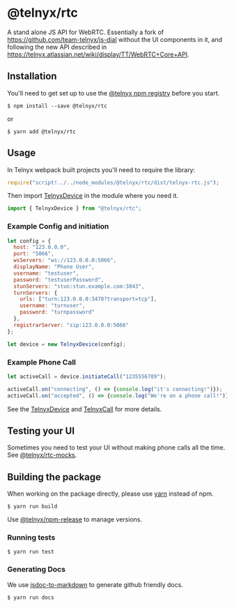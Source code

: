 # @telnyx/rtc

A stand alone JS API for WebRTC. Essentially a fork of https://github.com/team-telnyx/js-dial without the UI components in it, and following the new API described in https://telnyx.atlassian.net/wiki/display/TT/WebRTC+Core+API.

## Installation

You'll need to get set up to use the [@telnyx npm registry](https://github.com/team-telnyx/documentation/blob/master/languages/javascript/node/registry.md) before you start.

```shell
$ npm install --save @telnyx/rtc
```

or

```shell
$ yarn add @telnyx/rtc
```


## Usage

In Telnyx webpack built projects you'll need to require the library:

```javascript
require("script!../../node_modules/@telnyx/rtc/dist/telnyx-rtc.js");
```


Then import [TelnyxDevice](https://github.com/team-telnyx/telnyx-rtc/blob/master/docs/TelnyxDevice.md) in the module where you need it.

```javascript
import { TelnyxDevice } from "@telnyx/rtc";
```


### Example Config and initiation

```javascript
let config = {
  host: "123.0.0.0",
  port: "5066",
  wsServers: "ws://123.0.0.0:5066",
  displayName: "Phone User",
  username: "testuser",
  password: "testuserPassword",
  stunServers: "stun:stun.example.com:3843",
  turnServers: {
    urls: ["turn:123.0.0.0:3478?transport=tcp"],
    username: "turnuser",
    password: "turnpassword"
  },
  registrarServer: "sip:123.0.0.0:5066"
};

let device = new TelnyxDevice(config);
```

### Example Phone Call

```javascript
let activeCall = device.initiateCall("1235556789");

activeCall.on("connecting", () => {console.log("it's connecting!")});
activeCall.on("accepted", () => {console.log("We're on a phone call!")});
```

See the [TelnyxDevice](https://github.com/team-telnyx/telnyx-rtc/blob/master/docs/TelnyxDevice.md) and [TelnyxCall](https://github.com/team-telnyx/telnyx-rtc/blob/master/docs/TelnyxCall.md) for more details.

## Testing your UI

Sometimes you need to test your UI without making phone calls all the time. See [@telnyx/rtc-mocks](https://github.com/team-telnyx/telnyx-rtc-mocks).



## Building the package

When working on the package directly, please use [yarn](https://github.com/yarnpkg/yarn) instead of npm.

```shell
$ yarn run build
```

Use [@telnyx/npm-release](https://github.com/team-telnyx/npm-release) to manage versions.

### Running tests

```shell
$ yarn run test
```

### Generating Docs

We use [jsdoc-to-markdown](https://github.com/jsdoc2md/jsdoc-to-markdown) to generate github friendly docs. 

```shell
$ yarn run docs
```

